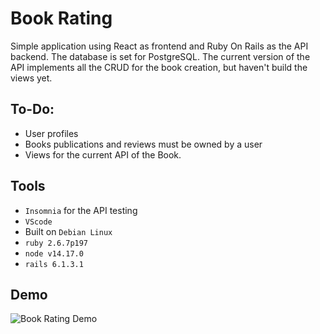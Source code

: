 # Book Rating

Simple application using React as frontend and Ruby On Rails as the API backend. The database is set for PostgreSQL. The current version of the API implements all the CRUD for the book creation, but haven't build the views yet.

## To-Do:

- User profiles
- Books publications and reviews must be owned by a user
- Views for the current API of the Book.

## Tools

- `Insomnia` for the API testing
- `VScode`
- Built on `Debian Linux`
- `ruby 2.6.7p197`
- `node v14.17.0`
- `rails 6.1.3.1`

## Demo

![Book Rating Demo](demo.gif)

